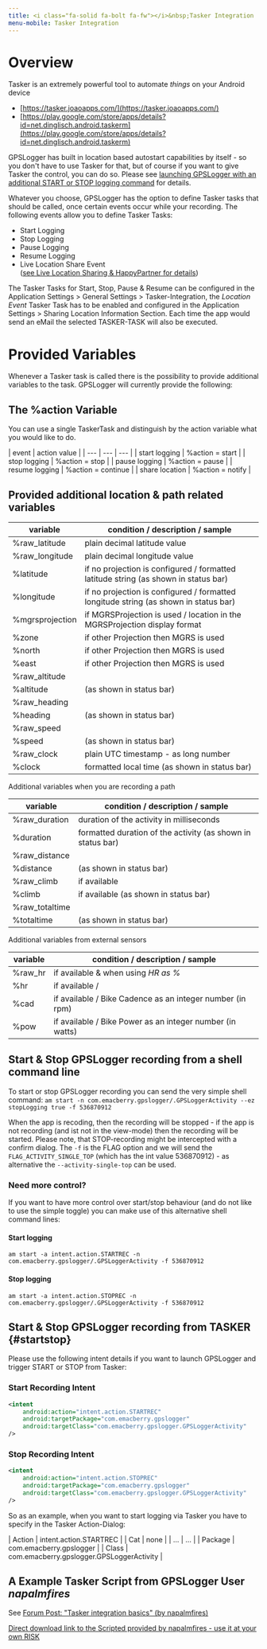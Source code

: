 ```yaml
---
title: <i class="fa-solid fa-bolt fa-fw"></i>&nbsp;Tasker Integration
menu-mobile: Tasker Integration
---
```


# Overview
Tasker is an extremely powerful tool to automate _things_ on your Android device
- [https://tasker.joaoapps.com/](https://tasker.joaoapps.com/)
- [https://play.google.com/store/apps/details?id=net.dinglisch.android.taskerm](https://play.google.com/store/apps/details?id=net.dinglisch.android.taskerm)

GPSLogger has built in location based autostart capabilities by itself - so you don't have to use Tasker for that, but
of course if you want to give Tasker the control, you can do so. Please see [launching GPSLogger with an additional
START or STOP logging command](#startstop) for details.

Whatever you choose, GPSLogger has the option to define Tasker tasks that should be called, once certain events occur
while your recording. The following events allow you to define Tasker Tasks:

- Start Logging
- Stop Logging
- Pause Logging
- Resume Logging
- Live Location Share Event<br/>([see Live Location Sharing & HappyPartner for details](./3200-liveshare.html))

The Tasker Tasks for Start, Stop, Pause & Resume can be configured in the Application Settings > General Settings >
Tasker-Integration, the _Location Event_ Tasker Task has to be enabled and configured in the Application Settings >
Sharing Location Information Section. Each time the app would send an eMail the selected TASKER-TASK will also be
executed.

# Provided Variables
Whenever a Tasker task is called there is the possibility to provide additional variables to the task. GPSLogger will
currently provide the following:

## The %action Variable

You can use a single TaskerTask and distinguish by the action variable what you would like to do.

| event | action value |
| --- | --- | --- |
| start logging | %action = start |
| stop logging | %action = stop |
| pause logging | %action = pause | 
| resume logging | %action = continue |
| share location | %action = notify | 

## Provided additional location & path related variables

| variable | condition / description / sample |
| --- | --- |
| %raw_latitude | plain decimal latitude value |
| %raw_longitude | plain decimal longitude value |
| %latitude | if no projection is configured / formatted latitude string (as shown in status bar) | 
| %longitude | if no projection is configured / formatted longitude string (as shown in status bar) |
| %mgrsprojection | if MGRSProjection is used / location in the MGRSProjection display format |
| %zone | if other Projection then MGRS is used |
| %north | if other Projection then MGRS is used |
| %east | if other Projection then MGRS is used |
| %raw_altitude |  |
| %altitude |  (as shown in status bar) |
| %raw_heading |  |
| %heading |  (as shown in status bar) |
| %raw_speed |  |
| %speed |  (as shown in status bar) |
| %raw_clock | plain UTC timestamp - as long number  |
| %clock |  formatted local time (as shown in status bar) |

Additional variables when you are recording a path

| variable | condition / description / sample |
| --- | --- |
| %raw_duration | duration of the activity in milliseconds |
| %duration | formatted duration of the activity (as shown in status bar) |
| %raw_distance |  |
| %distance | (as shown in status bar) |
| %raw_climb | if available |
| %climb | if available (as shown in status bar) |
| %raw_totaltime |  |
| %totaltime |  (as shown in status bar) |

Additional variables from external sensors

| variable | condition / description / sample |
| --- | --- |
| %raw_hr | if available & when using _HR as %_ |
| %hr | if available / |
| %cad | if available / Bike Cadence as an integer number (in rpm) |
| %pow | if available / Bike Power as an integer number (in watts) |

<!--
keyValues.add(new String[]{"raw_altitude", recToUse.getAlt()+"" });
keyValues.add(new String[]{"altitude", loc.alt2p(recToUse.getAlt()) });
float heading2p = recToUse.getHeading();
keyValues.add(new String[]{"raw_heading", heading2p +"" });
keyValues.add(new String[]{"heading", mStatusLatLonFormatter.heading2p(heading2p) +" "+ mStatusLatLonFormatter.heading2NESWp(heading2p) });
keyValues.add(new String[]{"raw_speed", recToUse.getSpeed()+"" });
keyValues.add(new String[]{"speed", loc.speed2p(recToUse.getSpeed()) });

if (_thePath != null) {
    keyValues.add(new String[]{"raw_duration", recToUse.getDeltaTimeFromStart()+""});
    keyValues.add(new String[]{"duration", mStatusLatLonFormatter.duration2p(recToUse.getDeltaTimeFromStart())});
    keyValues.add(new String[]{"raw_distance", recToUse.getDeltaDistanceFromStart()+""});
    keyValues.add(new String[]{"distance", loc.distance2p(recToUse.getDeltaDistanceFromStart())});
    if (recToUse.getAltGainFromStart() > 0) {
        keyValues.add(new String[]{"raw_climb", recToUse.getAltGainFromStart()+""});
        keyValues.add(new String[]{"climb", loc.alt2p((float) recToUse.getAltGainFromStart())});
    }
    keyValues.add(new String[]{"raw_totaltime", (recToUse.tStamp - _thePath.getFirstEventTs())+""});
    keyValues.add(new String[]{"totaltime", mStatusLatLonFormatter.duration2p(recToUse.tStamp - _thePath.getFirstEventTs())});
}
}

if (_currentHR != null && _currentHR.hr != -1) {
String hrVal;
if (statusDef[14] && mStatusMaxHr > 0) {
    hrVal = ((int) (100 * _currentHR.hr / mStatusMaxHr))+"%";
    keyValues.add(new String[]{"raw_hr", _currentHR.hr+""});
} else {
    hrVal = String.valueOf(_currentHR.hr);
}
keyValues.add(new String[]{"hr", hrVal});
}
--> 

## Start & Stop GPSLogger recording from a shell command line

To start or stop GPSLogger recording you can send the very simple shell command:
`am start -n com.emacberry.gpslogger/.GPSLoggerActivity --ez stopLogging true -f 536870912`

When the app is recoding, then the recording will be stopped - if the app is not recording (and ist not in the view-mode)
then the recording will be started. Please note, that STOP-recording might be intercepted with a confirm dialog. The `-f`
is the FLAG option and we will send the `FLAG_ACTIVITY_SINGLE_TOP` (which has the int value 536870912) - as alternative
the `--activity-single-top` can be used.

### Need more control?
If you want to have more control over start/stop behaviour (and do not like to use the simple toggle) you can make use of
this alternative shell command lines:
#### Start logging
`am start -a intent.action.STARTREC -n com.emacberry.gpslogger/.GPSLoggerActivity -f 536870912`
#### Stop logging
`am start -a intent.action.STOPREC -n com.emacberry.gpslogger/.GPSLoggerActivity -f 536870912`

## Start & Stop GPSLogger recording from TASKER {#startstop}

Please use the following intent details if you want to launch GPSLogger and trigger START or STOP from Tasker:

### Start Recording Intent

```xml
<intent
    android:action="intent.action.STARTREC"
    android:targetPackage="com.emacberry.gpslogger"
    android:targetClass="com.emacberry.gpslogger.GPSLoggerActivity"
/>
```

### Stop Recording Intent

```xml
<intent
    android:action="intent.action.STOPREC"
    android:targetPackage="com.emacberry.gpslogger"
    android:targetClass="com.emacberry.gpslogger.GPSLoggerActivity"
/>
```

So as an example, when you want to start logging via Tasker you have to specify in the Tasker Action-Dialog:

| Action | intent.action.STARTREC |
| Cat | none |
| ... | ... |
| Package | com.emacberry.gpslogger |
| Class | com.emacberry.gpslogger.GPSLoggerActivity |

## A Example Tasker Script from GPSLogger User _napalmfires_

See [Forum Post: "Tasker integration basics" (by napalmfires)](https://forum.emacberry.com/viewtopic.php?f=207&t=7692)

[Direct download link to the Scripted provided by napalmfires - use it at your own RISK](https://taskernet.com/shares/?user=AS35m8lkibFqQo6nZByAHUnAtcdNn3YXeA3XkJ5sdJ72c%2B8zNuBxn0wVP5enA2DbkS3%2FkIuR&id=Project%3AGPS+Logger+II#)


<!--
```xml
<TaskerData sr="" dvi="1" tv="5.12.9-beta">
	<dmetric>1080.0,2206.0</dmetric>
	<Profile sr="prof225" ve="2">
    </Profile>
</TaskerData>
```
-->
